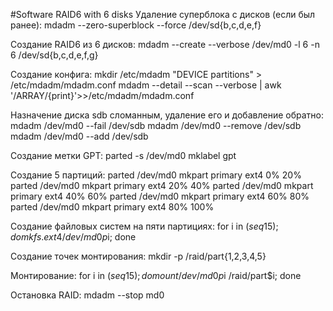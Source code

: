 #Software RAID6 with 6 disks
Удаление суперблока с дисков (если был ранее):
mdadm --zero-superblock --force /dev/sd{b,c,d,e,f}

Создание RAID6 из 6 дисков:
mdadm --create --verbose /dev/md0 -l 6 -n 6 /dev/sd{b,c,d,e,f,g}

Создание конфига:
mkdir /etc/mdadm
"DEVICE partitions" > /etc/mdadm/mdadm.conf
mdadm --detail --scan --verbose | awk '/ARRAY/{print}'>>/etc/mdadm/mdadm.conf

Назначение диска sdb сломанным, удаление его и добавление обратно:
mdadm /dev/md0 --fail /dev/sdb
mdadm /dev/md0 --remove /dev/sdb
mdadm /dev/md0 --add /dev/sdb

Создание метки GPT:
parted -s /dev/md0 mklabel gpt

Создание 5 партиций:
parted /dev/md0 mkpart primary ext4 0% 20%
parted /dev/md0 mkpart primary ext4 20% 40%
parted /dev/md0 mkpart primary ext4 40% 60%
parted /dev/md0 mkpart primary ext4 60% 80%
parted /dev/md0 mkpart primary ext4 80% 100%

Создание файловых систем на пяти партициях:
for i in $(seq 1 5); do mkfs.ext4 /dev/md0p$i; done

Создание точек монтирования:
mkdir -p /raid/part{1,2,3,4,5}

Монтирование:
for i in $(seq 1 5); do mount /dev/md0p$i /raid/part$i; done

Остановка RAID:
mdadm --stop md0
